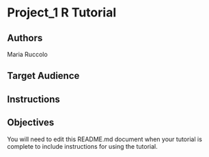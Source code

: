 # Project_1 R Tutorial

## Authors

Maria Ruccolo

## Target Audience



## Instructions



## Objectives



You will need to edit this README.md document when your tutorial is complete to include instructions for using the tutorial.
